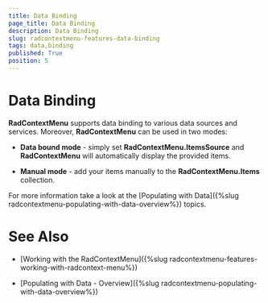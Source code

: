 ```yaml
---
title: Data Binding
page_title: Data Binding
description: Data Binding
slug: radcontextmenu-features-data-binding
tags: data,binding
published: True
position: 5
---
```


# Data Binding

__RadContextMenu__ supports data binding to various data sources and services. Moreover, __RadContextMenu__ can be used in two modes:

* __Data bound mode__ - simply set __RadContextMenu.ItemsSource__ and __RadContextMenu__ will automatically display the provided items.

* __Manual mode__ - add your items manually to the __RadContextMenu.Items__ collection. 

For more information take a look at the [Populating with Data]({%slug radcontextmenu-populating-with-data-overview%}) topics.

# See Also

 * [Working with the RadContextMenu]({%slug radcontextmenu-features-working-with-radcontext-menu%})

 * [Populating with Data - Overview]({%slug radcontextmenu-populating-with-data-overview%})